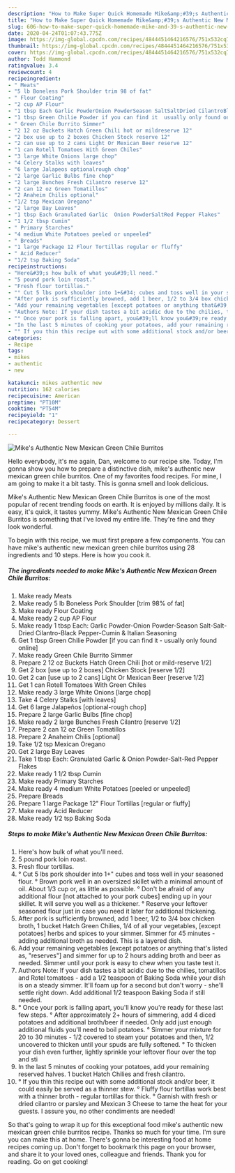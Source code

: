 ```yaml
---
description: "How to Make Super Quick Homemade Mike&amp;#39;s Authentic New Mexican Green Chile Burritos"
title: "How to Make Super Quick Homemade Mike&amp;#39;s Authentic New Mexican Green Chile Burritos"
slug: 606-how-to-make-super-quick-homemade-mike-and-39-s-authentic-new-mexican-green-chile-burritos
date: 2020-04-24T01:07:43.775Z
image: https://img-global.cpcdn.com/recipes/4844451464216576/751x532cq70/mikes-authentic-new-mexican-green-chile-burritos-recipe-main-photo.jpg
thumbnail: https://img-global.cpcdn.com/recipes/4844451464216576/751x532cq70/mikes-authentic-new-mexican-green-chile-burritos-recipe-main-photo.jpg
cover: https://img-global.cpcdn.com/recipes/4844451464216576/751x532cq70/mikes-authentic-new-mexican-green-chile-burritos-recipe-main-photo.jpg
author: Todd Hammond
ratingvalue: 3.4
reviewcount: 4
recipeingredient:
- " Meats"
- "5 lb Boneless Pork Shoulder trim 98 of fat"
- " Flour Coating"
- "2 cup AP Flour"
- "1 tbsp Each Garlic PowderOnion PowderSeason SaltSaltDried CilantroBlack PepperCumin  Italian Seasoning"
- "1 tbsp Green Chilie Powder if you can find it  usually only found online"
- " Green Chile Burrito Simmer"
- "2 12 oz Buckets Hatch Green Chili hot or mildreserve 12"
- "2 box use up to 2 boxes Chicken Stock reserve 12"
- "2 can use up to 2 cans Light Or Mexican Beer reserve 12"
- "1 can Rotell Tomatoes With Green Chiles"
- "3 large White Onions large chop"
- "4 Celery Stalks with leaves"
- "6 large Jalapeos optionalrough chop"
- "2 large Garlic Bulbs fine chop"
- "2 large Bunches Fresh Cilantro reserve 12"
- "2 can 12 oz Green Tomatillos"
- "2 Anaheim Chilis optional"
- "1/2 tsp Mexican Oregano"
- "2 large Bay Leaves"
- "1 tbsp Each Granulated Garlic  Onion PowderSaltRed Pepper Flakes"
- "1 1/2 tbsp Cumin"
- " Primary Starches"
- "4 medium White Potatoes peeled or unpeeled"
- " Breads"
- "1 large Package 12 Flour Tortillas regular or fluffy"
- " Acid Reducer"
- "1/2 tsp Baking Soda"
recipeinstructions:
- "Here&#39;s how bulk of what you&#39;ll need."
- "5 pound pork loin roast."
- "Fresh flour tortillas."
- "° Cut 5 lbs pork shoulder into 1+&#34; cubes and toss well in your seasoned flour.                                                 ° Brown pork well in an oversized skillet with a minimal amount of oil. About 1/3 cup or, as little as possible.                                                                                          ° Don&#39;t be afraid of any additional flour [not attached to your pork cubes] ending up in your skillet. It will serve you well as a thickener.                                                         ° Reserve your leftover seasoned flour just in case you need it later for additional thickening."
- "After pork is sufficiently browned, add 1 beer, 1/2 to 3/4 box chicken broth, 1 bucket Hatch Green Chilies, 1/4 of all your vegetables, [except potatoes] herbs and spices to your simmer. Simmer for 45 minutes - adding additional broth as needed. This is a layered dish."
- "Add your remaining vegetables [except potatoes or anything that&#39;s listed as, &#34;reserves&#34;] and simmer for up to 2 hours adding broth and beer as needed. Simmer until your pork is easy to chew when you taste test it."
- "Authors Note: If your dish tastes a bit acidic due to the chilies, tomatillos and Rotel tomatoes - add a 1/2 teaspoon of Baking Soda while your dish is on a steady simmer. It&#39;ll foam up for a second but don&#39;t worry - she&#39;ll settle right down. Add additional 1/2 teaspoon Baking Soda if still needed."
- "° Once your pork is falling apart, you&#39;ll know you&#39;re ready for these last few steps.                                                                                                                                                                                                                                        ° After approximately 2+ hours of simmering, add 4 diced potatoes and additional broth/beer if needed. Only add just enough additional fluids you&#39;ll need to boil potatoes.                                                                                          ° Simmer your mixture for 20 to 30 minutes - 1/2 covered to steam your potatoes and then, 1/2 uncovered to thicken until your spuds are fully softened.                                                                                                                                                                                 ° To thicken your dish even further, lightly sprinkle your leftover flour over the top and sti"
- "In the last 5 minutes of cooking your potatoes, add your remaining reserved halves. 1 bucket Hatch Chilies and fresh cilantro."
- "° If you thin this recipe out with some additional stock and/or beer, it could easily be served as a thinner stew.                                                                                            ° Fluffy flour tortillas work best with a thinner broth - regular tortillas for thick.                                                            ° Garnish with fresh or dried cilantro or parsley and Mexican 3 Cheese to tame the heat for your guests. I assure you, no other condiments are needed!"
categories:
- Recipe
tags:
- mikes
- authentic
- new

katakunci: mikes authentic new 
nutrition: 162 calories
recipecuisine: American
preptime: "PT10M"
cooktime: "PT54M"
recipeyield: "1"
recipecategory: Dessert

---
```



![Mike&#39;s Authentic New Mexican Green Chile Burritos](https://img-global.cpcdn.com/recipes/4844451464216576/751x532cq70/mikes-authentic-new-mexican-green-chile-burritos-recipe-main-photo.jpg)

Hello everybody, it's me again, Dan, welcome to our recipe site. Today, I'm gonna show you how to prepare a distinctive dish, mike&#39;s authentic new mexican green chile burritos. One of my favorites food recipes. For mine, I am going to make it a bit tasty. This is gonna smell and look delicious.



Mike&#39;s Authentic New Mexican Green Chile Burritos is one of the most popular of recent trending foods on earth. It is enjoyed by millions daily. It is easy, it's quick, it tastes yummy. Mike&#39;s Authentic New Mexican Green Chile Burritos is something that I've loved my entire life. They're fine and they look wonderful.


To begin with this recipe, we must first prepare a few components. You can have mike&#39;s authentic new mexican green chile burritos using 28 ingredients and 10 steps. Here is how you cook it.

<!--inarticleads1-->

##### The ingredients needed to make Mike&#39;s Authentic New Mexican Green Chile Burritos:

1. Make ready  Meats
1. Make ready 5 lb Boneless Pork Shoulder [trim 98% of fat]
1. Make ready  Flour Coating
1. Make ready 2 cup AP Flour
1. Make ready 1 tbsp Each: Garlic Powder-Onion Powder-Season Salt-Salt-Dried Cilantro-Black Pepper-Cumin &amp; Italian Seasoning
1. Get 1 tbsp Green Chilie Powder [if you can find it - usually only found online]
1. Make ready  Green Chile Burrito Simmer
1. Prepare 2 12 oz Buckets Hatch Green Chili [hot or mild-reserve 1/2]
1. Get 2 box [use up to 2 boxes] Chicken Stock [reserve 1/2]
1. Get 2 can [use up to 2 cans] Light Or Mexican Beer [reserve 1/2]
1. Get 1 can Rotell Tomatoes With Green Chiles
1. Make ready 3 large White Onions [large chop]
1. Take 4 Celery Stalks [with leaves]
1. Get 6 large Jalapeños [optional-rough chop]
1. Prepare 2 large Garlic Bulbs [fine chop]
1. Make ready 2 large Bunches Fresh Cilantro [reserve 1/2]
1. Prepare 2 can 12 oz Green Tomatillos
1. Prepare 2 Anaheim Chilis [optional]
1. Take 1/2 tsp Mexican Oregano
1. Get 2 large Bay Leaves
1. Take 1 tbsp Each: Granulated Garlic &amp; Onion Powder-Salt-Red Pepper Flakes
1. Make ready 1 1/2 tbsp Cumin
1. Make ready  Primary Starches
1. Make ready 4 medium White Potatoes [peeled or unpeeled]
1. Prepare  Breads
1. Prepare 1 large Package 12&#34; Flour Tortillas [regular or fluffy]
1. Make ready  Acid Reducer
1. Make ready 1/2 tsp Baking Soda




<!--inarticleads2-->

##### Steps to make Mike&#39;s Authentic New Mexican Green Chile Burritos:

1. Here&#39;s how bulk of what you&#39;ll need.
1. 5 pound pork loin roast.
1. Fresh flour tortillas.
1. ° Cut 5 lbs pork shoulder into 1+&#34; cubes and toss well in your seasoned flour.                                                 ° Brown pork well in an oversized skillet with a minimal amount of oil. About 1/3 cup or, as little as possible.                                                                                          ° Don&#39;t be afraid of any additional flour [not attached to your pork cubes] ending up in your skillet. It will serve you well as a thickener.                                                         ° Reserve your leftover seasoned flour just in case you need it later for additional thickening.
1. After pork is sufficiently browned, add 1 beer, 1/2 to 3/4 box chicken broth, 1 bucket Hatch Green Chilies, 1/4 of all your vegetables, [except potatoes] herbs and spices to your simmer. Simmer for 45 minutes - adding additional broth as needed. This is a layered dish.
1. Add your remaining vegetables [except potatoes or anything that&#39;s listed as, &#34;reserves&#34;] and simmer for up to 2 hours adding broth and beer as needed. Simmer until your pork is easy to chew when you taste test it.
1. Authors Note: If your dish tastes a bit acidic due to the chilies, tomatillos and Rotel tomatoes - add a 1/2 teaspoon of Baking Soda while your dish is on a steady simmer. It&#39;ll foam up for a second but don&#39;t worry - she&#39;ll settle right down. Add additional 1/2 teaspoon Baking Soda if still needed.
1. ° Once your pork is falling apart, you&#39;ll know you&#39;re ready for these last few steps.                                                                                                                                                                                                                                        ° After approximately 2+ hours of simmering, add 4 diced potatoes and additional broth/beer if needed. Only add just enough additional fluids you&#39;ll need to boil potatoes.                                                                                          ° Simmer your mixture for 20 to 30 minutes - 1/2 covered to steam your potatoes and then, 1/2 uncovered to thicken until your spuds are fully softened.                                                                                                                                                                                 ° To thicken your dish even further, lightly sprinkle your leftover flour over the top and sti
1. In the last 5 minutes of cooking your potatoes, add your remaining reserved halves. 1 bucket Hatch Chilies and fresh cilantro.
1. ° If you thin this recipe out with some additional stock and/or beer, it could easily be served as a thinner stew.                                                                                            ° Fluffy flour tortillas work best with a thinner broth - regular tortillas for thick.                                                            ° Garnish with fresh or dried cilantro or parsley and Mexican 3 Cheese to tame the heat for your guests. I assure you, no other condiments are needed!




So that's going to wrap it up for this exceptional food mike&#39;s authentic new mexican green chile burritos recipe. Thanks so much for your time. I'm sure you can make this at home. There's gonna be interesting food at home recipes coming up. Don't forget to bookmark this page on your browser, and share it to your loved ones, colleague and friends. Thank you for reading. Go on get cooking!
